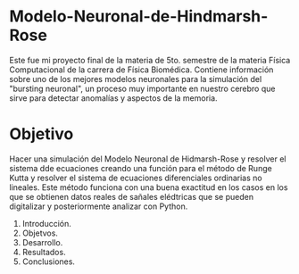 # Modelo-Neuronal-de-Hindmarsh-Rose
Este fue mi proyecto final de la materia de 5to. semestre de la materia Física Computacional de la carrera de Física Biomédica. Contiene información sobre 
uno de los mejores modelos neuronales para la simulación del "bursting neuronal", un proceso muy importante en nuestro cerebro que sirve para detectar anomalías y aspectos de la memoria. 
# Objetivo
Hacer una simulación del Modelo Neuronal de Hidmarsh-Rose y resolver el sistema dde ecuaciones creando una función para el método de Runge Kutta y resolver el sistema de ecuaciones diferenciales ordinarias no lineales.
Este método funciona con una buena exactitud en los casos en los que se obtienen datos reales de sañales elédtricas que se pueden digitalizar y posteriormente analizar con Python.
1. Introducción.
2. Objetvos.
3. Desarrollo.
4. Resultados.
5. Conclusiones.

